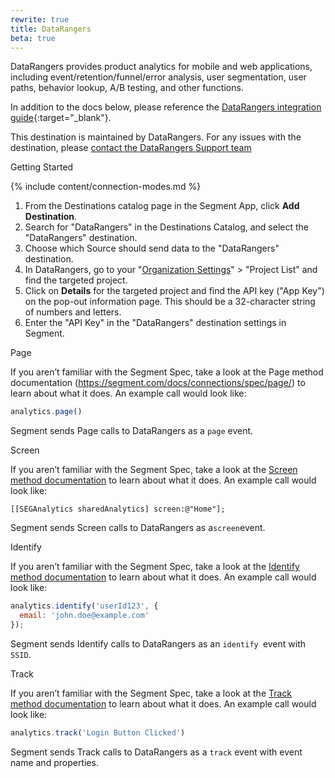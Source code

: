 ```yaml
---
rewrite: true
title: DataRangers
beta: true
---
```


DataRangers provides product analytics for mobile and web applications, including event/retention/funnel/error analysis, user segmentation, user paths, behavior lookup, A/B testing, and other functions.

In addition to the docs below, please reference the [DataRangers integration guide](https://datarangers.com/help/doc?lid=4938&did=134055/){:target="_blank"}.

This destination is maintained by DataRangers. For any issues with the destination, please [contact the DataRangers Support team](mailto:support@byteplus.com)

Getting Started


{% include content/connection-modes.md %}


1. From the Destinations catalog page in the Segment App, click **Add Destination**.
2. Search for "DataRangers" in the Destinations Catalog, and select the "DataRangers" destination.
3. Choose which Source should send data to the "DataRangers" destination.
4. In DataRangers, go to your "[Organization Settings](https://datarangers.com/datarangers/org/84/app/list)" > "Project List" and find the targeted project.
5. Click on **Details** for the targeted project and find the API key ("App Key") on the pop-out information page. This should be a 32-character string of numbers and letters.
6. Enter the "API Key" in the "DataRangers" destination settings in Segment.


Page

If you aren’t familiar with the Segment Spec, take a look at the Page method documentation (https://segment.com/docs/connections/spec/page/) to learn about what it does. An example call would look like:


```js
analytics.page() 
```


Segment sends Page calls to DataRangers as a `page` event.

Screen

If you aren’t familiar with the Segment Spec, take a look at the [Screen method documentation](https://segment.com/docs/connections/spec/screen/) to learn about what it does. An example call would look like:
```obj-c
[[SEGAnalytics sharedAnalytics] screen:@"Home"];
```

Segment sends Screen calls to DataRangers as a`screen`event.

Identify

If you aren’t familiar with the Segment Spec, take a look at the [Identify method documentation](https://segment.com/docs/connections/spec/identify/) to learn about what it does. An example call would look like:

```js
analytics.identify('userId123', {
  email: 'john.doe@example.com'
});
```
Segment sends Identify calls to DataRangers as an `identify `event with `SSID`.

Track

If you aren’t familiar with the Segment Spec, take a look at the [Track method documentation](https://segment.com/docs/connections/spec/track/) to learn about what it does. An example call would look like:
```js
analytics.track('Login Button Clicked')
```
Segment sends Track calls to DataRangers as a `track` event with event name and properties.